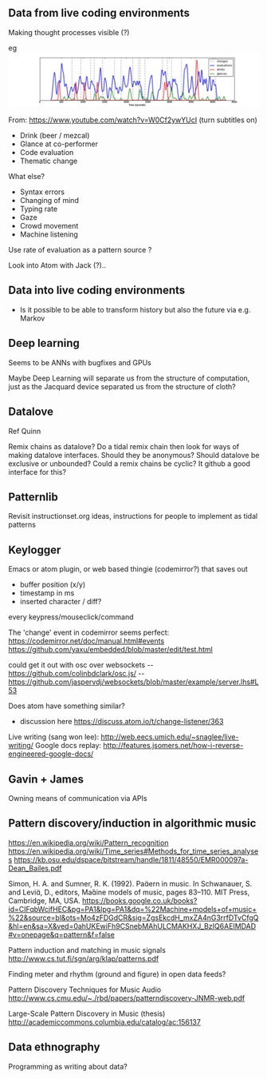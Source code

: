 ## Data from live coding environments

Making thought processes visible (?)

eg
![livecodethoughtdata](./images/livecodethoughtdata.jpg)

From: https://www.youtube.com/watch?v=W0Cf2ywYUcI
(turn subtitles on)

- Drink (beer / mezcal)
- Glance at co-performer
- Code evaluation
- Thematic change

What else?

- Syntax errors
- Changing of mind
- Typing rate
- Gaze
- Crowd movement
- Machine listening

Use rate of evaluation as a pattern source ?

Look into Atom with Jack (?)..

## Data into live coding environments

- Is it possible to be able to transform history but also the future
  via e.g. Markov

## Deep learning

Seems to be ANNs with bugfixes and GPUs

Maybe Deep Learning will separate us from the structure of
computation, just as the Jacquard device separated us from the
structure of cloth?

## Datalove

Ref Quinn

Remix chains as datalove? Do a tidal remix chain then look for ways of
making datalove interfaces. Should they be anonymous? Should datalove
be exclusive or unbounded?
Could a remix chains be cyclic? It github a good interface for this?

## Patternlib

Revisit instructionset.org ideas, instructions for people to implement
as tidal patterns

## Keylogger

Emacs or atom plugin, or web based thingie (codemirror?) that saves out

* buffer position (x/y)
* timestamp in ms
* inserted character / diff?

every keypress/mouseclick/command

The 'change' event in codemirror seems perfect:
  https://codemirror.net/doc/manual.html#events
  https://github.com/yaxu/embedded/blob/master/edit/test.html


could get it out with osc over websockets
-- https://github.com/colinbdclark/osc.js/
-- https://github.com/jaspervdj/websockets/blob/master/example/server.lhs#L53

Does atom have something similar?
- discussion here https://discuss.atom.io/t/change-listener/363

Live writing (sang won lee): http://web.eecs.umich.edu/~snaglee/live-writing/
Google docs replay: http://features.jsomers.net/how-i-reverse-engineered-google-docs/

## Gavin + James

Owning means of communication via APIs

## Pattern discovery/induction in algorithmic music

https://en.wikipedia.org/wiki/Pattern_recognition
https://en.wikipedia.org/wiki/Time_series#Methods_for_time_series_analyses
https://kb.osu.edu/dspace/bitstream/handle/1811/48550/EMR000097a-Dean_Bailes.pdf

Simon, H. A. and Sumner, R. K. (1992). Paern in music. In Schwanauer, S. and Levi, D.,
editors, Maine models of music, pages 83–110. MIT Press, Cambridge, MA, USA.
https://books.google.co.uk/books?id=CIFqbWcjfHEC&pg=PA1&lpg=PA1&dq=%22Machine+models+of+music+%22&source=bl&ots=Mo4zFDGdCR&sig=ZgsEkcdH_mxZA4nG3rrfDTvCfgQ&hl=en&sa=X&ved=0ahUKEwiFh9CSnebMAhULCMAKHXJ_BzIQ6AEIMDAD#v=onepage&q=pattern&f=false

Pattern induction and matching in music signals
http://www.cs.tut.fi/sgn/arg/klap/patterns.pdf

Finding meter and rhythm (ground and figure) in open data feeds?

Pattern Discovery Techniques for Music Audio
http://www.cs.cmu.edu/~./rbd/papers/patterndiscovery-JNMR-web.pdf

Large-Scale Pattern Discovery in Music (thesis)
http://academiccommons.columbia.edu/catalog/ac:156137

## Data ethnography

Programming as writing about data?

